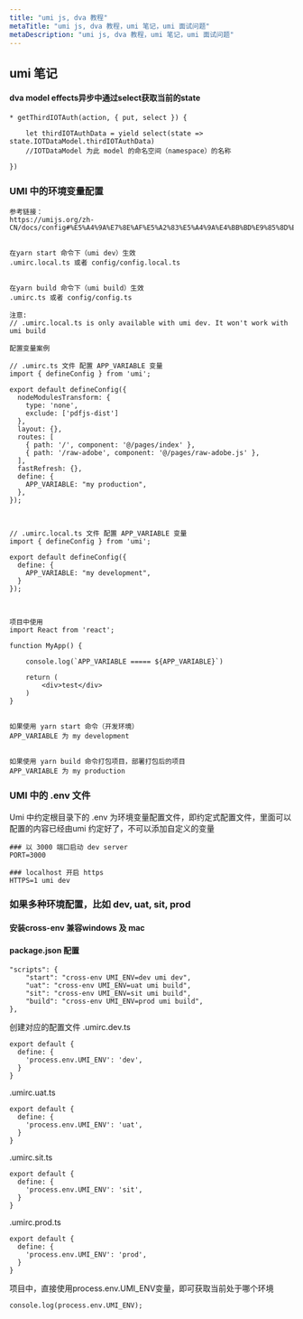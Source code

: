 ```yaml
---
title: "umi js, dva 教程"
metaTitle: "umi js, dva 教程，umi 笔记，umi 面试问题"
metaDescription: "umi js, dva 教程，umi 笔记，umi 面试问题"
---
```


## umi 笔记

#### dva model effects异步中通过select获取当前的state
```
* getThirdIOTAuth(action, { put, select }) {

    let thirdIOTAuthData = yield select(state => state.IOTDataModel.thirdIOTAuthData)
    //IOTDataModel 为此 model 的命名空间（namespace）的名称

})

```

### UMI 中的环境变量配置
```
参考链接：
https://umijs.org/zh-CN/docs/config#%E5%A4%9A%E7%8E%AF%E5%A2%83%E5%A4%9A%E4%BB%BD%E9%85%8D%E7%BD%AE


在yarn start 命令下（umi dev）生效
.umirc.local.ts 或者 config/config.local.ts


在yarn build 命令下（umi build）生效
.umirc.ts 或者 config/config.ts

注意:
// .umirc.local.ts is only available with umi dev. It won't work with umi build

配置变量案例

// .umirc.ts 文件 配置 APP_VARIABLE 变量
import { defineConfig } from 'umi';

export default defineConfig({
  nodeModulesTransform: {
    type: 'none',
    exclude: ['pdfjs-dist']
  },
  layout: {},
  routes: [
    { path: '/', component: '@/pages/index' },
    { path: '/raw-adobe', component: '@/pages/raw-adobe.js' },
  ],
  fastRefresh: {},
  define: {
    APP_VARIABLE: "my production",
  },
});



// .umirc.local.ts 文件 配置 APP_VARIABLE 变量
import { defineConfig } from 'umi';

export default defineConfig({
  define: {
    APP_VARIABLE: "my development",
  }
});



项目中使用
import React from 'react';

function MyApp() {

    console.log(`APP_VARIABLE ===== ${APP_VARIABLE}`)

    return (
        <div>test</div>
    )
}


如果使用 yarn start 命令（开发环境）
APP_VARIABLE 为 my development


如果使用 yarn build 命令打包项目，部署打包后的项目
APP_VARIABLE 为 my production
```


### UMI 中的 .env 文件
Umi 中约定根目录下的 .env 为环境变量配置文件，即约定式配置文件，里面可以配置的内容已经由umi 约定好了，不可以添加自定义的变量
```
### 以 3000 端口启动 dev server
PORT=3000

### localhost 开启 https
HTTPS=1 umi dev

```

### 如果多种环境配置，比如 dev, uat, sit, prod

#### 安装cross-env 兼容windows 及 mac
#### package.json 配置
```
"scripts": {
    "start": "cross-env UMI_ENV=dev umi dev",
    "uat": "cross-env UMI_ENV=uat umi build",
    "sit": "cross-env UMI_ENV=sit umi build",
    "build": "cross-env UMI_ENV=prod umi build",
},
```

创建对应的配置文件
.umirc.dev.ts
```
export default {
  define: {
    'process.env.UMI_ENV': 'dev',
  }
}
```

.umirc.uat.ts
```
export default {
  define: {
    'process.env.UMI_ENV': 'uat',
  }
}
```

.umirc.sit.ts
```
export default {
  define: {
    'process.env.UMI_ENV': 'sit',
  }
}
```

.umirc.prod.ts
```
export default {
  define: {
    'process.env.UMI_ENV': 'prod',
  }
}
```

项目中，直接使用process.env.UMI_ENV变量，即可获取当前处于哪个环境
```
console.log(process.env.UMI_ENV);
```